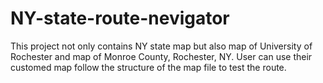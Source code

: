 # NY-state-route-nevigator

This project not only contains NY state map but also map of University of Rochester and map of Monroe County, Rochester, NY.
User can use their customed map follow the structure of the map file to test the route.

